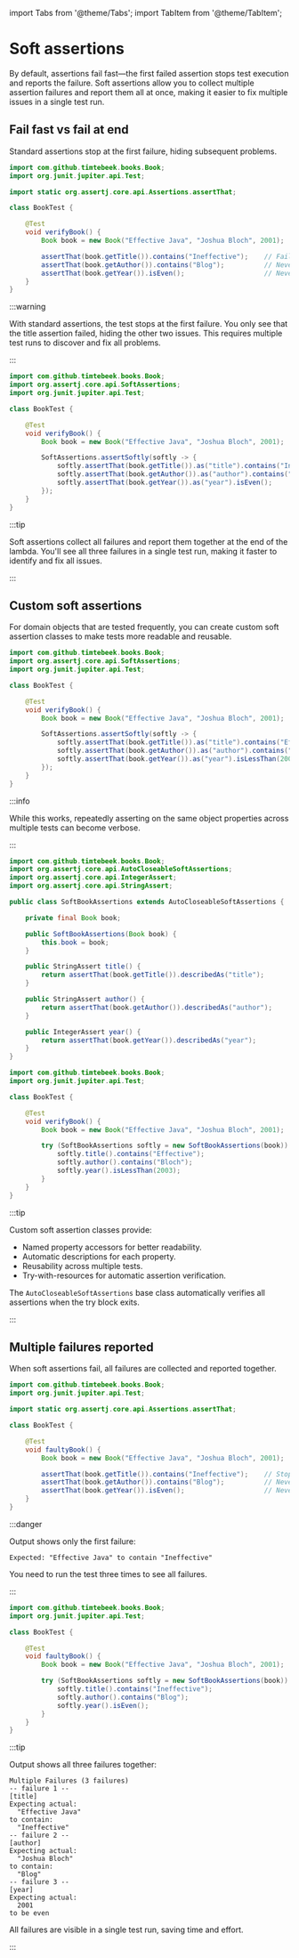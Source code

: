 import Tabs from '@theme/Tabs';
import TabItem from '@theme/TabItem';

# Soft assertions

By default, assertions fail fast—the first failed assertion stops test execution and reports the failure.
Soft assertions allow you to collect multiple assertion failures and report them all at once, making it easier to fix multiple issues in a single test run.

## Fail fast vs fail at end

Standard assertions stop at the first failure, hiding subsequent problems.

<Tabs>
<TabItem value="before" label="Before">

```java title="BookTest.java"
import com.github.timtebeek.books.Book;
import org.junit.jupiter.api.Test;

import static org.assertj.core.api.Assertions.assertThat;

class BookTest {

    @Test
    void verifyBook() {
        Book book = new Book("Effective Java", "Joshua Bloch", 2001);

        assertThat(book.getTitle()).contains("Ineffective");    // Fails here
        assertThat(book.getAuthor()).contains("Blog");          // Never executed
        assertThat(book.getYear()).isEven();                    // Never executed
    }
}
```

:::warning

With standard assertions, the test stops at the first failure.
You only see that the title assertion failed, hiding the other two issues.
This requires multiple test runs to discover and fix all problems.

:::

</TabItem>
<TabItem value="after" label="After">

```java title="BookTest.java"
import com.github.timtebeek.books.Book;
import org.assertj.core.api.SoftAssertions;
import org.junit.jupiter.api.Test;

class BookTest {

    @Test
    void verifyBook() {
        Book book = new Book("Effective Java", "Joshua Bloch", 2001);

        SoftAssertions.assertSoftly(softly -> {
            softly.assertThat(book.getTitle()).as("title").contains("Ineffective");
            softly.assertThat(book.getAuthor()).as("author").contains("Blog");
            softly.assertThat(book.getYear()).as("year").isEven();
        });
    }
}
```

:::tip

Soft assertions collect all failures and report them together at the end of the lambda.
You'll see all three failures in a single test run, making it faster to identify and fix all issues.

:::

</TabItem>
</Tabs>

## Custom soft assertions

For domain objects that are tested frequently, you can create custom soft assertion classes to make tests more readable and reusable.

<Tabs>
<TabItem value="before" label="Before">

```java title="BookTest.java"
import com.github.timtebeek.books.Book;
import org.assertj.core.api.SoftAssertions;
import org.junit.jupiter.api.Test;

class BookTest {

    @Test
    void verifyBook() {
        Book book = new Book("Effective Java", "Joshua Bloch", 2001);

        SoftAssertions.assertSoftly(softly -> {
            softly.assertThat(book.getTitle()).as("title").contains("Effective");
            softly.assertThat(book.getAuthor()).as("author").contains("Bloch");
            softly.assertThat(book.getYear()).as("year").isLessThan(2003);
        });
    }
}
```

:::info

While this works, repeatedly asserting on the same object properties across multiple tests can become verbose.

:::

</TabItem>
<TabItem value="after" label="After">

```java title="SoftBookAssertions.java"
import com.github.timtebeek.books.Book;
import org.assertj.core.api.AutoCloseableSoftAssertions;
import org.assertj.core.api.IntegerAssert;
import org.assertj.core.api.StringAssert;

public class SoftBookAssertions extends AutoCloseableSoftAssertions {

    private final Book book;

    public SoftBookAssertions(Book book) {
        this.book = book;
    }

    public StringAssert title() {
        return assertThat(book.getTitle()).describedAs("title");
    }

    public StringAssert author() {
        return assertThat(book.getAuthor()).describedAs("author");
    }

    public IntegerAssert year() {
        return assertThat(book.getYear()).describedAs("year");
    }
}
```

```java title="BookTest.java"
import com.github.timtebeek.books.Book;
import org.junit.jupiter.api.Test;

class BookTest {

    @Test
    void verifyBook() {
        Book book = new Book("Effective Java", "Joshua Bloch", 2001);

        try (SoftBookAssertions softly = new SoftBookAssertions(book)) {
            softly.title().contains("Effective");
            softly.author().contains("Bloch");
            softly.year().isLessThan(2003);
        }
    }
}
```

:::tip

Custom soft assertion classes provide:
- Named property accessors for better readability.
- Automatic descriptions for each property.
- Reusability across multiple tests.
- Try-with-resources for automatic assertion verification.

The `AutoCloseableSoftAssertions` base class automatically verifies all assertions when the try block exits.

:::

</TabItem>
</Tabs>

## Multiple failures reported

When soft assertions fail, all failures are collected and reported together.

<Tabs>
<TabItem value="before" label="Before">

```java title="BookTest.java"
import com.github.timtebeek.books.Book;
import org.junit.jupiter.api.Test;

import static org.assertj.core.api.Assertions.assertThat;

class BookTest {

    @Test
    void faultyBook() {
        Book book = new Book("Effective Java", "Joshua Bloch", 2001);

        assertThat(book.getTitle()).contains("Ineffective");    // Stops here
        assertThat(book.getAuthor()).contains("Blog");          // Never runs
        assertThat(book.getYear()).isEven();                    // Never runs
    }
}
```

:::danger

Output shows only the first failure:
```
Expected: "Effective Java" to contain "Ineffective"
```

You need to run the test three times to see all failures.

:::

</TabItem>
<TabItem value="after" label="After">

```java title="BookTest.java"
import com.github.timtebeek.books.Book;
import org.junit.jupiter.api.Test;

class BookTest {

    @Test
    void faultyBook() {
        Book book = new Book("Effective Java", "Joshua Bloch", 2001);

        try (SoftBookAssertions softly = new SoftBookAssertions(book)) {
            softly.title().contains("Ineffective");
            softly.author().contains("Blog");
            softly.year().isEven();
        }
    }
}
```

:::tip

Output shows all three failures together:
```
Multiple Failures (3 failures)
-- failure 1 --
[title]
Expecting actual:
  "Effective Java"
to contain:
  "Ineffective"
-- failure 2 --
[author]
Expecting actual:
  "Joshua Bloch"
to contain:
  "Blog"
-- failure 3 --
[year]
Expecting actual:
  2001
to be even
```

All failures are visible in a single test run, saving time and effort.

:::

</TabItem>
</Tabs>

